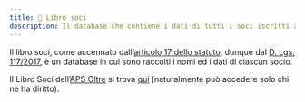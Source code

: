 ```yaml
---
title: 📒 Libro soci
description: Il database che contiene i dati di tutti i soci iscritti all’associazione
---
```

Il libro soci, come accennato dall’[articolo 17 dello statuto](statuto.md), dunque dal [D. Lgs. 117/2017](https://www.gazzettaufficiale.it/dettaglio/codici/terzoSettore), è un database in cui sono raccolti i nomi ed i dati di ciascun socio.

Il Libro Soci dell’[APS Oltre](./) si trova [qui](https://pino.scambi.org/database/61/table/323) (naturalmente può accedere solo chi ne ha diritto).
